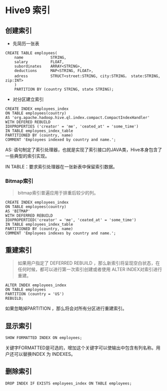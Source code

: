 # Hive9 索引

## 创建索引

- 先简历一张表

```
CREATE TABLE employees(
	name			STRING,
	salary			FLOAT,
	subordinates	ARRAY<STRING>,
	deductions		MAP<STRING, FLOAT>,
	adress			STRUCT<street:STRING, city:STRING， state:STRING, zip:INT>
	)
    PARTITION BY (country STRING, state STRING);
```

- 对分区建立索引

```
CREATE INDEX employees_index
ON TABLE employees(country)
AS 'org.apache.hadoop.hive.ql.index.compact.CompactIndexHandler'
WITH DEFERED REBUILD
IDXPROPERTIES ('creator' = 'me', 'ceated_at' = 'some_time')
IN TABLE employees_index_table
PARTITIONED BY (country, name)
COMMENT 'Employees indexed by country and name.';
```

AS:  语句制定了索引处理器，也就是实现了索引接口的JAVA类，Hive本身包含了一些典型的索引实现。

IN TABLE：要求索引处理器在一张新表中保留索引数据。



### Bitmap索引

> bitmap索引普遍应用于排重后较少的列。

```
CREATE INDEX employees_index
ON TABLE employees(country)
AS 'BITMAP'
WITH DEFERRED REBUILD
IDXPROPERTIED('creator' = 'me', 'ceated_at' = 'some_time')
IN TABLE employees_index_table
PARTITIONED BY (country, name)
COMMENT 'Employees indexes by country and name.';
```



## 重建索引

> 如果用户指定了 DEFERRED REBUILD ，那么新索引将呈现空白状态，在任何时候，都可以进行第一次索引创建或者使用 ALTER INDEX对索引进行重建。

```
ALTER INDEX employees_index
ON TABLE employees
PARTITION (country = 'US')
REBUILD;
```

如果忽略掉PARTITION ，那么将会对所有分区进行重建索引。



## 显示索引

```
SHOW FORMATTED INDEX ON employees;
```

关键字FORMATTED是可选的，增加这个关键字可以使输出中包含有列名称。用户还可以替换INDEX 为 INDEXES。



## 删除索引

```
DROP INDEX IF EXISTS employees_index ON TABLE employees;
```

